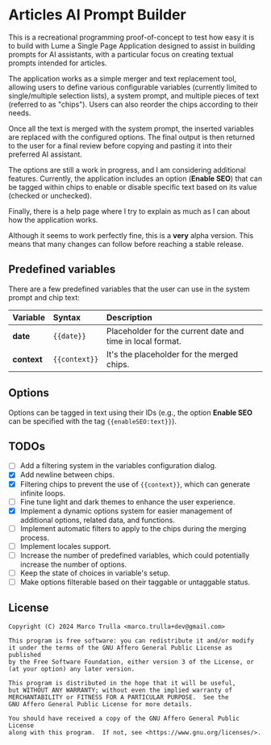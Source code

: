 # Articles AI Prompt Builder

This is a recreational programming proof-of-concept to test how easy it is to build with Lume a Single Page Application
designed to assist in building prompts for AI assistants, with a particular focus on creating textual prompts intended
for articles.

The application works as a simple merger and text replacement tool, allowing users to define various configurable
variables (currently limited to single/multiple selection lists), a system prompt, and multiple pieces of text (referred
to as "chips"). Users can also reorder the chips according to their needs.

Once all the text is merged with the system prompt, the inserted variables are replaced with the configured options. The
final output is then returned to the user for a final review before copying and pasting it into their preferred AI
assistant.

The options are still a work in progress, and I am considering additional features. Currently, the application includes
an option (**Enable SEO**) that can be tagged within chips to enable or disable specific text based on its value
(checked or unchecked).

Finally, there is a help page where I try to explain as much as I can about how the application works.

Although it seems to work perfectly fine, this is a **very** alpha version. This means that many changes can follow
before reaching a stable release.

## Predefined variables

There are a few predefined variables that the user can use in the system prompt and chip text:

| Variable    | Syntax        | Description                                                |
| :---------- | :------------ | :--------------------------------------------------------- |
| **date**    | `{{date}}`    | Placeholder for the current date and time in local format. |
| **context** | `{{context}}` | It's the placeholder for the merged chips.                 |

## Options

Options can be tagged in text using their IDs (e.g., the option **Enable SEO** can be specified with the tag
`{{enableSEO:text}}`).

## TODOs

- [ ] Add a filtering system in the variables configuration dialog.
- [x] Add newline between chips.
- [x] Filtering chips to prevent the use of `{{context}}`, which can generate infinite loops.
- [ ] Fine tune light and dark themes to enhance the user experience.
- [x] Implement a dynamic options system for easier management of additional options, related data, and functions.
- [ ] Implement automatic filters to apply to the chips during the merging process.
- [ ] Implement locales support.
- [ ] Increase the number of predefined variables, which could potentially increase the number of options.
- [ ] Keep the state of choices in variable's setup.
- [ ] Make options filterable based on their taggable or untaggable status.

## License

```
Copyright (C) 2024 Marco Trulla <marco.trulla+dev@gmail.com>

This program is free software: you can redistribute it and/or modify
it under the terms of the GNU Affero General Public License as published
by the Free Software Foundation, either version 3 of the License, or
(at your option) any later version.

This program is distributed in the hope that it will be useful,
but WITHOUT ANY WARRANTY; without even the implied warranty of
MERCHANTABILITY or FITNESS FOR A PARTICULAR PURPOSE.  See the
GNU Affero General Public License for more details.

You should have received a copy of the GNU Affero General Public License
along with this program.  If not, see <https://www.gnu.org/licenses/>.
```
